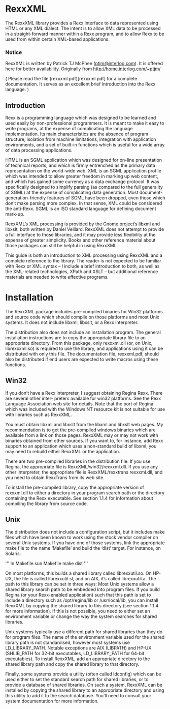 # RexxXML

The RexxXML library provides a Rexx interface to data represented using HTML or any XML dialect. The intent is to allow XML data to be processed in a straight-forward manner within a Rexx program, and to allow Rexx to be used from within certain XML-based applications.

### Notice

RexxXML is written by Patrick TJ McPhee (ptjm@interlog.com). It is offered here for better availability. 
Originally from http://home.interlog.com/~ptjm/

( Please read the file (rexxxml.pdf)[rexxxml.pdf] for a complete documentation. It serves as an excellent brief introduction into the Rexx language. )

## Introduction

Rexx is a programming language which was designed to be learned and used easily by non-professional programmers. It is meant to make it easy to write programs, at the expense of complicating the language implementation. Its main characteristics are the absence of program structure, isolation from machine limitations, integration with application environments, and a set of built-in functions which is useful for a wide array of data processing applications.

HTML is an SGML application which was designed for on-line presentation of technical reports, and which is firmly entrenched as the primary data representation on the world-wide web. XML is an SGML application profile which was intended to allow greater freedom in marking up web content, and which has gained some currency as a data exchange protocol. It was specifically designed to simplify parsing (as compared to the full generality of SGML) at the expense of complicating data generation. Most document-generation-friendly features of SGML have been dropped, even those which don’t make parsing more complex. In that sense, XML could be considered the anti-Rexx. SGML is an ISO standard language for defining document mark-up.

RexxXML’s XML processing is provided by the Gnome project’s libxml and libxslt, both written by Daniel Veillard. RexxXML does not attempt to provide a full interface to those libraries, and it may provide less flexibility at the expense of greater simplicity. Books and other reference material about those packages can still be helpful in using RexxXML.

This guide is both an introduction to XML processing using RexxXML and a complete reference to the library. The reader is not expected to be familiar with Rexx or XML syntax – I include a brief introduction to both, as well as the XML-related technologies, XPath and XSLT – but additional reference materials are needed to write effective programs.

# Installation

The RexxXML package includes pre-compiled binaries for Win32 platforms and source code which should compile on those platforms and most Unix systems. It does not include libxml, libxslt, or a Rexx interpreter.

The distribution also does not include an installation program. The general installation instructions are to copy the appropriate library file to an appropriate directory. From this package, only rexxxml.dll (or, on Unix, librexxxml.so) is required to use the library, and applications using it can be distributed with only this file. The documentation file, rexxxml.pdf, should also be distributed if end users are expected to write macros using these functions.

## Win32

If you don’t have a Rexx interpreter, I suggest obtaining Regina Rexx. There are several other inter- preters available for win32 platforms. See the Rexx Language Association web site for details. Note that the port of Regina which was included with the Windows NT resource kit is not suitable for use with libraries such as RexxXML.

You must obtain libxml and libxslt from the libxml and libxslt web pages. My recommendation is to get the pre-compiled windows binaries which are available from a link on those pages. RexxXML may or may not work with binaries obtained from other sources. If you want to, for instance, add Rexx support to an application which uses a non-standard build of libxml, you may need to rebuild either RexxXML or the application.

There are two pre-compiled libraries in the distribution file. If you use Regina, the appropriate file is RexxXML/win32/rexxxml.dll. If you use any other interpreter, the appropriate file is RexxXML/rexxtrans rexxxml.dll, and you need to obtain RexxTrans from its web site.

To install the pre-compiled library, copy the appropriate version of rexxxml.dll to either a directory in your program search path or the directory containing the Rexx executable. See section 1.1.4 for information about compiling the library from source code.

## Unix

The distribution does not include a configuration script, but it includes make files which have been known to work using the stock vendor compiler on several Unix systems. If you have one of those systems, link the appropriate make file to the name ‘Makefile’ and build the ‘dist’ target. For instance, on Solaris:

'''
ln Makefile.sun Makefile
make dist
'''

On most platforms, this builds a shared library called librexxutil.so. On HP-UX, the file is called librexxutil.sl, and on AIX, it’s called librexxutil.a. The path to this library can be set in three ways: Most Unix systems allow a shared library search path to be embedded into program files. If you build Regina (or your Rexx-enabled application) such that this path is set to include a directory such as /opt/regina/lib or /usr/local/lib, you can install RexxXML by copying the shared library to this directory (see section 1.1.4 for more information). If this is not possible, you need to either set an environment variable or change the way the system searches for shared libraries.

Unix systems typically use a different path for shared libraries than they do for program files. The name of the environment variable used for the shared library path is not standardised, however most systems use LD_LIBRARY_PATH. Notable exceptions are AIX (LIBPATH) and HP-UX (SHLIB_PATH for 32-bit executables, LD_LIBRARY_PATH for 64-bit executables). To install RexxXML, add an appropriate directory to the shared library path and copy the shared library to that directory.

Finally, some systems provide a utility (often called ldconfig) which can be used either to set the standard search path for shared libraries, or to provide a database of shared libraries. On such a system, RexxXML can be installed by copying the shared library to an appropriate directory and using this utility to add it to the search database. You’ll need to consult your system documentation for more information.

